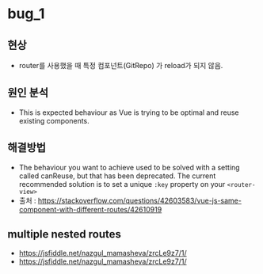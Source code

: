 # bug_1
## 현상
* router를 사용했을 때 특정 컴포넌트(GitRepo) 가 reload가 되지 않음.
## 원인 분석
* This is expected behaviour as Vue is trying to be optimal and reuse existing components. 
## 해결방법
* The behaviour you want to achieve used to be solved with a setting called canReuse, but that has been deprecated. The current recommended solution is to set a unique `:key` property on your `<router-view>`
* 출처 : https://stackoverflow.com/questions/42603583/vue-js-same-component-with-different-routes/42610919

## multiple nested routes
* https://jsfiddle.net/nazgul_mamasheva/zrcLe9z7/1/
* https://jsfiddle.net/nazgul_mamasheva/zrcLe9z7/1/
